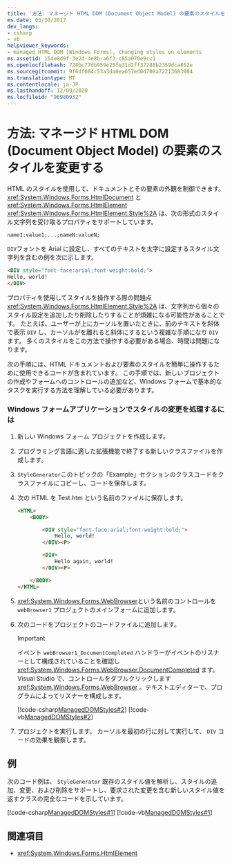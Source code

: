 ```yaml
---
title: '方法: マネージド HTML DOM (Document Object Model) の要素のスタイルを変更する'
ms.date: 03/30/2017
dev_langs:
- csharp
- vb
helpviewer_keywords:
- managed HTML DOM [Windows Forms], changing styles on elements
ms.assetid: 154e8d9f-3e2d-4e8b-a6f3-c85a070e9cc1
ms.openlocfilehash: 728bc77db959e25fe31d2ff37288b2359dca852e
ms.sourcegitcommit: 9f6df084c53a3da0ea657ed0d708a72213683084
ms.translationtype: MT
ms.contentlocale: ja-JP
ms.lasthandoff: 12/09/2020
ms.locfileid: "96980932"
---
```

# <a name="how-to-change-styles-on-an-element-in-the-managed-html-document-object-model"></a>方法: マネージド HTML DOM (Document Object Model) の要素のスタイルを変更する

HTML のスタイルを使用して、ドキュメントとその要素の外観を制御できます。 <xref:System.Windows.Forms.HtmlDocument> と <xref:System.Windows.Forms.HtmlElement> <xref:System.Windows.Forms.HtmlElement.Style%2A> は、次の形式のスタイル文字列を受け取るプロパティをサポートしています。

`name1:value1;...;nameN:valueN;`

`DIV`フォントを Arial に設定し、すべてのテキストを太字に設定するスタイル文字列を含むの例を次に示します。

```html
<DIV style="font-face:arial;font-weight:bold;">
Hello, world!
</DIV>
```

プロパティを使用してスタイルを操作する際の問題点 <xref:System.Windows.Forms.HtmlElement.Style%2A> は、文字列から個々のスタイル設定を追加したり削除したりすることが煩雑になる可能性があることです。 たとえば、ユーザーが上にカーソルを置いたときに、前のテキストを斜体で表示 `DIV` し、カーソルがを離れると斜体にするという複雑な手順になり `DIV` ます。 多くのスタイルをこの方法で操作する必要がある場合、時間は問題になります。

次の手順には、HTML ドキュメントおよび要素のスタイルを簡単に操作するために使用できるコードが含まれています。 この手順では、新しいプロジェクトの作成やフォームへのコントロールの追加など、Windows フォームで基本的なタスクを実行する方法を理解している必要があります。

### <a name="to-process-style-changes-in-a-windows-forms-application"></a>Windows フォームアプリケーションでスタイルの変更を処理するには

1. 新しい Windows フォーム プロジェクトを作成します。

2. プログラミング言語に適した拡張機能で終了する新しいクラスファイルを作成します。

3. `StyleGenerator`このトピックの「Example」セクションのクラスコードをクラスファイルにコピーし、コードを保存します。

4. 次の HTML を Test.htm という名前のファイルに保存します。

    ```html
    <HTML>
        <BODY>

            <DIV style="font-face:arial;font-weight:bold;">
                Hello, world!
            </DIV><P>

            <DIV>
                Hello again, world!
            </DIV><P>

        </BODY>
    </HTML>
    ```

5. <xref:System.Windows.Forms.WebBrowser>という名前のコントロールを `webBrowser1` プロジェクトのメインフォームに追加します。

6. 次のコードをプロジェクトのコードファイルに追加します。

    > [!IMPORTANT]
    > イベント `webBrowser1_DocumentCompleted` ハンドラーがイベントのリスナーとして構成されていることを確認し <xref:System.Windows.Forms.WebBrowser.DocumentCompleted> ます。 Visual Studio で、コントロールをダブルクリックします <xref:System.Windows.Forms.WebBrowser> 。テキストエディターで、プログラムによってリスナーを構成します。

     [!code-csharp[ManagedDOMStyles#2](~/samples/snippets/csharp/VS_Snippets_Winforms/ManagedDOMStyles/CS/Form1.cs#2)]
     [!code-vb[ManagedDOMStyles#2](~/samples/snippets/visualbasic/VS_Snippets_Winforms/ManagedDOMStyles/VB/Form1.vb#2)]

7. プロジェクトを実行します。 カーソルを最初の行に対して実行して、 `DIV` コードの効果を観察します。

## <a name="example"></a>例

次のコード例は、 `StyleGenerator` 既存のスタイル値を解析し、スタイルの追加、変更、および削除をサポートし、要求された変更を含む新しいスタイル値を返すクラスの完全なコードを示しています。

[!code-csharp[ManagedDOMStyles#1](~/samples/snippets/csharp/VS_Snippets_Winforms/ManagedDOMStyles/CS/StyleGenerator.cs#1)]
[!code-vb[ManagedDOMStyles#1](~/samples/snippets/visualbasic/VS_Snippets_Winforms/ManagedDOMStyles/VB/StyleGenerator.vb#1)]

## <a name="see-also"></a>関連項目

- <xref:System.Windows.Forms.HtmlElement>
